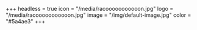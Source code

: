 +++
headless = true
icon = "/media/racooooooooooon.jpg"
logo = "/media/racooooooooooon.jpg"
image = "/img/default-image.jpg"
color = "#5a4ae3"
+++

